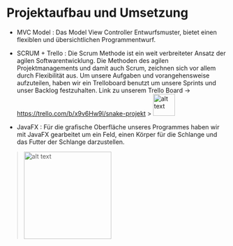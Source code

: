 # Projektaufbau und Umsetzung
 * MVC Model
  : Das Model View Controller Entwurfsmuster, bietet einen flexiblen und übersichtlichen Programmentwurf.
  * SCRUM + Trello
  : Die Scrum Methode ist ein weit verbreiteter Ansatz der agilen Softwarentwicklung. Die Methoden des agilen Projektmanagements und damit auch Scrum, zeichnen sich vor allem durch Flexibilität aus. Um unsere Aufgaben und vorangehensweise aufzuteilen, haben wir ein Trelloboard benutzt um unsere Sprints und unser Backlog festzuhalten. Link zu unserem Trello Board -> https://trello.com/b/x9v6Hw9l/snake-projekt        > <img src="https://vscteam.de/wp-content/uploads/2021/03/Trello-Logo-1.png" alt="alt text" height="50px"/>
  
 
  
* JavaFX 
 : Für die grafische Oberfläche unseres Programmes haben wir mit JavaFX gearbeitet um ein Feld, einen Körper für die Schlange und das Futter der Schlange darzustellen.


 > <img src="https://cdn-icons-png.flaticon.com/512/166/166722.png" alt="alt text" width="200"/>
